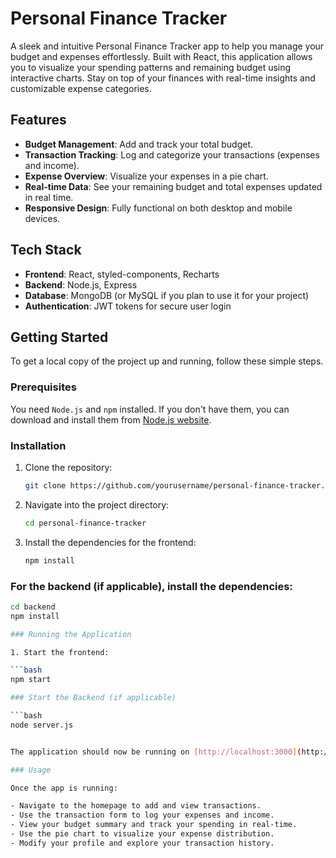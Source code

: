 # Personal Finance Tracker

A sleek and intuitive Personal Finance Tracker app to help you manage your budget and expenses effortlessly. Built with React, this application allows you to visualize your spending patterns and remaining budget using interactive charts. Stay on top of your finances with real-time insights and customizable expense categories.

## Features

- **Budget Management**: Add and track your total budget.
- **Transaction Tracking**: Log and categorize your transactions (expenses and income).
- **Expense Overview**: Visualize your expenses in a pie chart.
- **Real-time Data**: See your remaining budget and total expenses updated in real time.
- **Responsive Design**: Fully functional on both desktop and mobile devices.

## Tech Stack

- **Frontend**: React, styled-components, Recharts
- **Backend**: Node.js, Express
- **Database**: MongoDB (or MySQL if you plan to use it for your project)
- **Authentication**: JWT tokens for secure user login

## Getting Started

To get a local copy of the project up and running, follow these simple steps.

### Prerequisites

You need `Node.js` and `npm` installed. If you don't have them, you can download and install them from [Node.js website](https://nodejs.org/).

### Installation

1. Clone the repository:
   ```bash
   git clone https://github.com/yourusername/personal-finance-tracker.git

2. Navigate into the project directory:
   ```bash
   cd personal-finance-tracker

3. Install the dependencies for the frontend:
   ```bash
   npm install

### For the backend (if applicable), install the dependencies:

```bash
cd backend
npm install

### Running the Application

1. Start the frontend:

```bash
npm start

### Start the Backend (if applicable)

```bash
node server.js


The application should now be running on [http://localhost:3000](http://localhost:3000).

### Usage

Once the app is running:

- Navigate to the homepage to add and view transactions.
- Use the transaction form to log your expenses and income.
- View your budget summary and track your spending in real-time.
- Use the pie chart to visualize your expense distribution.
- Modify your profile and explore your transaction history.



   
